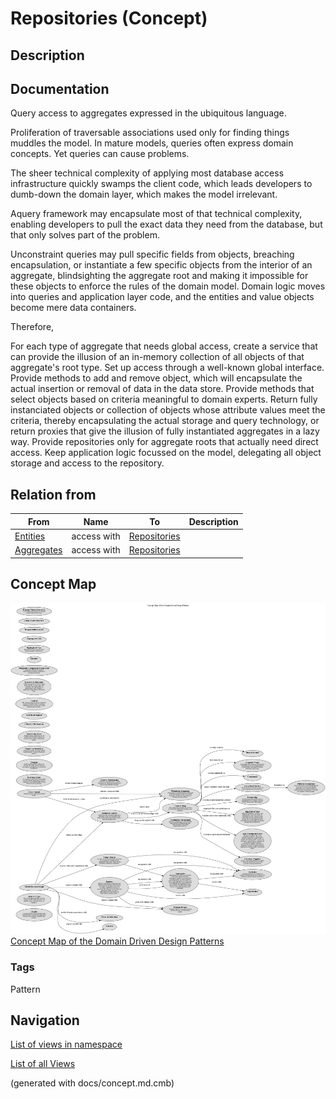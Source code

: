 # Repositories (Concept)
## Description


## Documentation
Query access to aggregates expressed in the ubiquitous language.

Proliferation of traversable associations used only for finding things muddles
the model. In mature models, queries often express domain concepts. Yet queries
can cause problems.

The sheer technical complexity of applying most database access infrastructure
quickly swamps the client code, which leads developers to dumb-down the domain
layer, which makes the model irrelevant. 

Aquery framework may encapsulate most of that technical complexity, enabling
developers to pull the exact data they need from the database, but that only
solves part of the problem.

Unconstraint queries may pull specific fields from objects, breaching
encapsulation, or instantiate a few specific objects from the interior of an
aggregate, blindsighting the aggregate root and making it impossible for these
objects to enforce the rules of the domain model. Domain logic moves into
queries and application layer code, and the entities and value objects become
mere data containers.

Therefore,

For each type of aggregate that needs global access, create a service that can
provide the illusion of an in-memory collection of all objects of that
aggregate's root type. Set up access through a well-known global interface.
Provide methods to add and remove object, which will encapsulate the actual
insertion or removal of data in the data store. Provide methods that select
objects based on criteria meaningful to domain experts. Return fully
instanciated objects or collection of objects whose attribute values meet the
criteria, thereby encapsulating the actual storage and query technology, or
return proxies that give the illusion of fully instantiated aggregates in a
lazy way. Provide repositories only for aggregate roots that actually need
direct access. Keep application logic focussed on the model, delegating all
object storage and access to the repository.

## Relation from
| From | Name | To | Description |
|---|---|---|---|
| [Entities](../../software-development/domain-driven-design/c-entities.md) | access with | [Repositories](../../software-development/domain-driven-design/c-repositories.md) |  |
| [Aggregates](../../software-development/domain-driven-design/c-aggregates.md) | access with | [Repositories](../../software-development/domain-driven-design/c-repositories.md) |  |

## Concept Map
![Concept Map of the Domain Driven Design Patterns](../../software-development/domain-driven-design/concept-view.png)
[Concept Map of the Domain Driven Design Patterns](../../software-development/domain-driven-design/concept-view.md)

### Tags
Pattern


## Navigation
[List of views in namespace](./views-in-namespace.md)

[List of all Views](../../views.md)

(generated with docs/concept.md.cmb)
